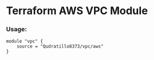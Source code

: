 # Terraform AWS VPC Module 

### Usage:
```
module "vpc" {
    source = "Qudratillo8373/vpc/aws"
}
```